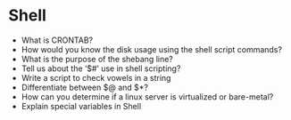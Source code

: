 # Shell
* What is CRONTAB?
* How would you know the disk usage using the shell script commands?
* What is the purpose of the shebang line?
* Tell us about the ‘$#’ use in shell scripting?
* Write a script to check vowels in a string
* Differentiate between $@ and $*?
* How can you determine if a linux server is virtualized or bare-metal?
* Explain special variables in Shell



